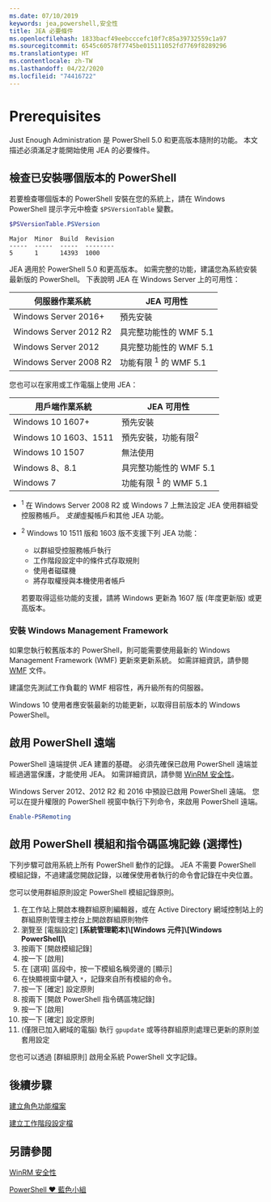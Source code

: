 ```yaml
---
ms.date: 07/10/2019
keywords: jea,powershell,安全性
title: JEA 必要條件
ms.openlocfilehash: 1833bacf49eebcccefc10f7c85a39732559c1a97
ms.sourcegitcommit: 6545c60578f7745be015111052fd7769f8289296
ms.translationtype: HT
ms.contentlocale: zh-TW
ms.lasthandoff: 04/22/2020
ms.locfileid: "74416722"
---
```

# <a name="prerequisites"></a>Prerequisites

Just Enough Administration 是 PowerShell 5.0 和更高版本隨附的功能。 本文描述必須滿足才能開始使用 JEA 的必要條件。


## <a name="check-which-version-of-powershell-is-installed"></a>檢查已安裝哪個版本的 PowerShell

若要檢查哪個版本的 PowerShell 安裝在您的系統上，請在 Windows PowerShell 提示字元中檢查 `$PSVersionTable` 變數。

```powershell
$PSVersionTable.PSVersion
```

```Output
Major  Minor  Build  Revision
-----  -----  -----  --------
5      1      14393  1000
```

JEA 適用於 PowerShell 5.0 和更高版本。 如需完整的功能，建議您為系統安裝最新版的 PowerShell。 下表說明 JEA 在 Windows Server 上的可用性：

| 伺服器作業系統 |                JEA 可用性                |
| ----------------------- | ---------------------------------------------- |
| Windows Server 2016+    | 預先安裝                                   |
| Windows Server 2012 R2  | 具完整功能性的 WMF 5.1                |
| Windows Server 2012     | 具完整功能性的 WMF 5.1                |
| Windows Server 2008 R2  | 功能有限 <sup>1</sup> 的 WMF 5.1 |

您也可以在家用或工作電腦上使用 JEA：

| 用戶端作業系統 |                   JEA 可用性                   |
| ----------------------- | ---------------------------------------------------- |
| Windows 10 1607+        | 預先安裝                                         |
| Windows 10 1603、1511   | 預先安裝，功能有限<sup>2</sup> |
| Windows 10 1507         | 無法使用                                        |
| Windows 8、8.1          | 具完整功能性的 WMF 5.1                      |
| Windows 7               | 功能有限 <sup>1</sup> 的 WMF 5.1       |

- <sup>1</sup> 在 Windows Server 2008 R2 或 Windows 7 上無法設定 JEA 使用群組受控服務帳戶。 *支援*虛擬帳戶和其他 JEA 功能。

- <sup>2</sup> Windows 10 1511 版和 1603 版不支援下列 JEA 功能：

  - 以群組受控服務帳戶執行
  - 工作階段設定中的條件式存取規則
  - 使用者磁碟機
  - 將存取權授與本機使用者帳戶

  若要取得這些功能的支援，請將 Windows 更新為 1607 版 (年度更新版) 或更高版本。

### <a name="install-windows-management-framework"></a>安裝 Windows Management Framework

如果您執行較舊版本的 PowerShell，則可能需要使用最新的 Windows Management Framework (WMF) 更新來更新系統。 如需詳細資訊，請參閱 [WMF](/powershell/scripting/wmf/overview) 文件。

建議您先測試工作負載的 WMF 相容性，再升級所有的伺服器。

Windows 10 使用者應安裝最新的功能更新，以取得目前版本的 Windows PowerShell。

## <a name="enable-powershell-remoting"></a>啟用 PowerShell 遠端

PowerShell 遠端提供 JEA 建置的基礎。 必須先確保已啟用 PowerShell 遠端並經過適當保護，才能使用 JEA。 如需詳細資訊，請參閱 [WinRM 安全性](/powershell/scripting/learn/remoting/winrmsecurity)。

Windows Server 2012、2012 R2 和 2016 中預設已啟用 PowerShell 遠端。 您可以在提升權限的 PowerShell 視窗中執行下列命令，來啟用 PowerShell 遠端。

```powershell
Enable-PSRemoting
```

## <a name="enable-powershell-module-and-script-block-logging-optional"></a>啟用 PowerShell 模組和指令碼區塊記錄 (選擇性)

下列步驟可啟用系統上所有 PowerShell 動作的記錄。 JEA 不需要 PowerShell 模組記錄，不過建議您開啟記錄，以確保使用者執行的命令會記錄在中央位置。

您可以使用群組原則設定 PowerShell 模組記錄原則。

1. 在工作站上開啟本機群組原則編輯器，或在 Active Directory 網域控制站上的群組原則管理主控台上開啟群組原則物件
2. 瀏覽至 [電腦設定] **[系統管理範本]\\[Windows 元件]\\[Windows PowerShell]\\**
3. 按兩下 [開啟模組記錄] 
4. 按一下 [啟用] 
5. 在 [選項] 區段中，按一下模組名稱旁邊的 [顯示] 
6. 在快顯視窗中鍵入 `*`，記錄來自所有模組的命令。
7. 按一下 [確定]  設定原則
8. 按兩下 [開啟 PowerShell 指令碼區塊記錄] 
9. 按一下 [啟用] 
10. 按一下 [確定]  設定原則
11. (僅限已加入網域的電腦) 執行 `gpupdate` 或等待群組原則處理已更新的原則並套用設定

您也可以透過 [群組原則] 啟用全系統 PowerShell 文字記錄。

## <a name="next-steps"></a>後續步驟

[建立角色功能檔案](role-capabilities.md)

[建立工作階段設定檔](session-configurations.md)

## <a name="see-also"></a>另請參閱

[WinRM 安全性](/powershell/scripting/learn/remoting/winrmsecurity)

[PowerShell ♥ 藍色小組](https://devblogs.microsoft.com/powershell/powershell-the-blue-team/)
